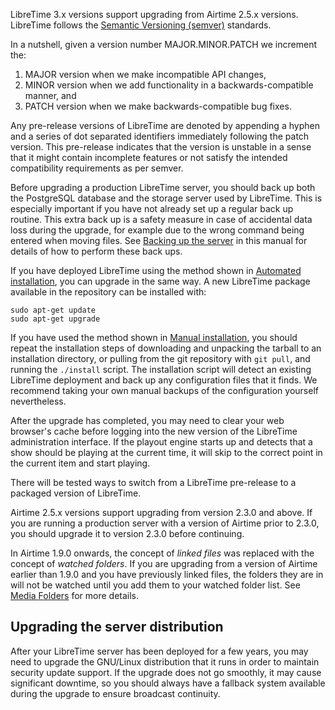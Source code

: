 LibreTime 3.x versions support upgrading from Airtime 2.5.x versions. LibreTime 
follows the [Semantic Versioning (semver)](http://semver.org/spec/v2.0.0.html) standards.

In a nutshell, given a version number MAJOR.MINOR.PATCH we increment the:

1. MAJOR version when we make incompatible API changes,
2. MINOR version when we add functionality in a backwards-compatible manner, and
3. PATCH version when we make backwards-compatible bug fixes.

Any pre-release versions of LibreTime are denoted by appending a hyphen and a series 
of dot separated identifiers immediately following the patch version. This pre-release
indicates that the version is unstable in a sense that it might contain incomplete
features or not satisfy the intended compatibility requirements as per semver.

Before upgrading a production LibreTime server, you should back up both the PostgreSQL
database and the storage server used by LibreTime. This is especially important if you 
have not already set up a regular back up routine. This extra back up is a safety measure 
in case of accidental data loss during the upgrade, for example due to the wrong command
being entered when moving files. See [Backing up the server](../backing-up-the-server/)
in this manual for details of how to perform these back ups.

If you have deployed LibreTime using the method shown in [Automated installation](../automated-installation/),
you can upgrade in the same way. A new LibreTime package available in 
the repository can be installed with:

    sudo apt-get update
    sudo apt-get upgrade

If you have used the method shown in [Manual installation](../manual-installation/), you should 
repeat the installation steps of downloading and unpacking the tarball to an 
installation directory, or pulling from the git repository with `git pull`, and 
running the `./install` script. The installation script will detect an existing 
LibreTime deployment and back up any configuration files that it finds. We recommend 
taking your own manual backups of the configuration yourself nevertheless.

After the upgrade has completed, you may need to clear your web browser's cache 
before logging into the new version of the LibreTime administration interface. If
the playout engine starts up and detects that a show should be playing at the 
current time, it will skip to the correct point in the current item and start playing.

There will be tested ways to switch from a LibreTime pre-release to a packaged version
of LibreTime.

Airtime 2.5.x versions support upgrading from version 2.3.0 and above. If you are
running a production server with a version of Airtime prior to 2.3.0, you should
upgrade it to version 2.3.0 before continuing. 

In Airtime 1.9.0 onwards, the concept of *linked files* was replaced with the
concept of *watched folders*. If you are upgrading from a version of Airtime 
earlier than 1.9.0 and you have previously linked files, the folders they are
in will not be watched until you add them to your watched folder list. See
[Media Folders](../media-folders) for more details.

Upgrading the server distribution
---------------------------------

After your LibreTime server has been deployed for a few years, you may need to
upgrade the GNU/Linux distribution that it runs in order to maintain security
update support. If the upgrade does not go smoothly, it may cause significant
downtime, so you should always have a fallback system available during the 
upgrade to ensure broadcast continuity.
